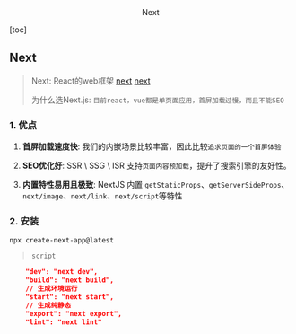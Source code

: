 <center>Next</center>





[toc]





## Next

> Next: React的web框架 [next](https://github.com/vercel/next.js) [next](https://nextjs.org/)
>
> 为什么选Next.js: `目前react，vue都是单页面应用，首屏加载过慢，而且不能SEO`





### 1. 优点

1. **首屏加载速度快**: 我们的内嵌场景比较丰富，因此比较`追求页面的一个首屏体验`

2. **SEO优化好**: SSR \ SSG \ ISR 支持`页面内容预加载`，提升了搜索引擎的友好性。
3. **内置特性易用且极致**: NextJS 内置 `getStaticProps`、`getServerSideProps`、`next/image`、`next/link`、`next/script`等特性







### 2. 安装

```shell
npx create-next-app@latest
```

> `script`

```json
    "dev": "next dev",
    "build": "next build",
	// 生成环境运行
    "start": "next start",
	// 生成纯静态
    "export": "next export",
    "lint": "next lint"
```





















